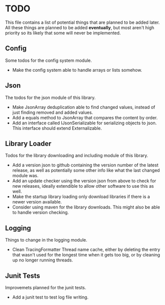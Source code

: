 # TODO
This file contains a list of potential things that are planned to be added later.
All these things are planned to be added **eventually**, but most aren't high priority so its likely that some will never be implemented.

## Config
Some todos for the config system module.
 * Make the config system able to handle arrays or lists somehow.

## Json
The todos for the json module of this library.
 * Make JsonArray deduplication able to find changed values, instead of just finding removed and added values.
 * Add a equals method to JsonArray that compares the content by order.
 * Add an interface called IJsonSerializable<JsonElement> for serializing objects to json. This interface should extend Externalizable.

## Library Loader
Todos for the library downloading and including module of this library.
 * Add a version json to github containing the version number of the latest release, as well as potentially some other info like what the last changed module was.
 * Add an update checker using the version json from above to check for new releases, ideally extendible to allow other software to use this as well.
 * Make the startup library loading only download libraries if there is a newer version available.
 * Consider using maven for the library downloads. This might also be able to handle version checking.

## Logging
Things to change in the logging module.
 * Clean TracingFormatter Thread name cache, either by deleting the entry that wasn't used for the longest time when it gets too big, or by cleaning up no longer running threads.

## Junit Tests
Improvemets planned for the junit tests.
 * Add a junit test to test log file writing.
